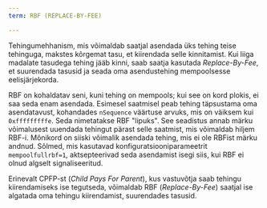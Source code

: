 ```yaml
---
term: RBF (REPLACE-BY-FEE)

---
```

Tehingumehhanism, mis võimaldab saatjal asendada üks tehing teise tehinguga, makstes kõrgemat tasu, et kiirendada selle kinnitamist. Kui liiga madalate tasudega tehing jääb kinni, saab saatja kasutada *Replace-By-Fee*, et suurendada tasusid ja seada oma asendustehing mempoolsesse eelisjärjekorda.

RBF on kohaldatav seni, kuni tehing on mempools; kui see on kord plokis, ei saa seda enam asendada. Esimesel saatmisel peab tehing täpsustama oma asendatavust, kohandades `nSequence` väärtuse arvuks, mis on väiksem kui `0xfffffffffe`. Seda nimetatakse RBF "lipuks". See seadistus annab märku võimalusest uuendada tehingut pärast selle saatmist, mis võimaldab hiljem RBF-i. Mõnikord on siiski võimalik asendada tehing, mis ei ole RBFist märku andnud. Sõlmed, mis kasutavad konfiguratsiooniparameetrit `mempoolfullrbf=1`, aktsepteerivad seda asendamist isegi siis, kui RBF ei olnud algselt signaliseeritud.

Erinevalt CPFP-st (*Child Pays For Parent*), kus vastuvõtja saab tehingu kiirendamiseks ise tegutseda, võimaldab RBF (*Replace-By-Fee*) saatjal ise algatada oma tehingu kiirendamist, suurendades tasusid.
